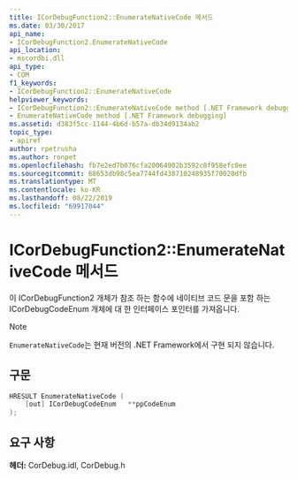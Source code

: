 ```yaml
---
title: ICorDebugFunction2::EnumerateNativeCode 메서드
ms.date: 03/30/2017
api_name:
- ICorDebugFunction2.EnumerateNativeCode
api_location:
- mscordbi.dll
api_type:
- COM
f1_keywords:
- ICorDebugFunction2::EnumerateNativeCode
helpviewer_keywords:
- ICorDebugFunction2::EnumerateNativeCode method [.NET Framework debugging]
- EnumerateNativeCode method [.NET Framework debugging]
ms.assetid: d383f5cc-1144-4b6d-b57a-db34d9134ab2
topic_type:
- apiref
author: rpetrusha
ms.author: ronpet
ms.openlocfilehash: fb7e2ed7b076cfa20064902b3592c8f958efc0ee
ms.sourcegitcommit: 68653db98c5ea7744fd438710248935f70020dfb
ms.translationtype: MT
ms.contentlocale: ko-KR
ms.lasthandoff: 08/22/2019
ms.locfileid: "69917044"
---
```

# <a name="icordebugfunction2enumeratenativecode-method"></a>ICorDebugFunction2::EnumerateNativeCode 메서드
이 ICorDebugFunction2 개체가 참조 하는 함수에 네이티브 코드 문을 포함 하는 ICorDebugCodeEnum 개체에 대 한 인터페이스 포인터를 가져옵니다.  
  
> [!NOTE]
> `EnumerateNativeCode`는 현재 버전의 .NET Framework에서 구현 되지 않습니다.  
  
## <a name="syntax"></a>구문  
  
```cpp  
HRESULT EnumerateNativeCode (  
    [out] ICorDebugCodeEnum   **ppCodeEnum  
);  
```  
  
## <a name="requirements"></a>요구 사항  
 **헤더:** CorDebug.idl, CorDebug.h
